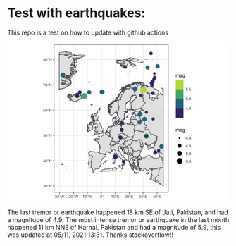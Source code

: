 <!-- README.md is generated from README.Rmd. Please edit that file -->

Test with earthquakes:
======================

This repo is a test on how to update with github actions

![](man/figures/README-unnamed-chunk-2-1.png)

The last tremor or earthquake happened 18 km SE of Jati, Pakistan, and
had a magnitude of 4.9. The most intense tremor or earthquake in the
last month happened 11 km NNE of Harnai, Pakistan and had a magnitude of
5.9, this was updated at 05/11, 2021 13:31. Thanks stackoverflow!!
